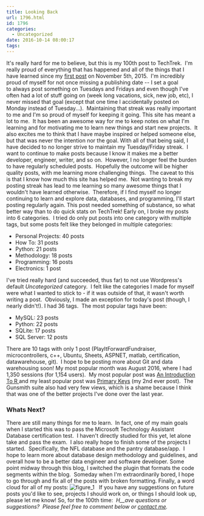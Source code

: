 ```yaml
---
title: Looking Back
url: 1796.html
id: 1796
categories:
  - Uncategorized
date: 2016-10-14 08:00:17
tags:
---
```


It's really hard for me to believe, but this is my 100th post to TechTrek.  I'm really proud of everything that has happened and all of the things that I have learned since my [first post](http://www.techtrek.io/halloween-2015-trick-or-treaters-part-1-mysql-database/) on November 5th, 2015.  I'm incredibly proud of myself for not once missing a publishing date -- I set a goal to always post something on Tuesdays and Fridays and even though I've often had a lot of stuff going on (week long vacations, sick, new job, etc), I never missed that goal (except that one time I accidentally posted on Monday instead of Tuesday...).  Maintaining that streak was really important to me and I'm so proud of myself for keeping it going. This site has meant a lot to me.  It has been an awesome way for me to keep notes on what I'm learning and for motivating me to learn new things and start new projects.  It also excites me to think that I have maybe inspired or helped someone else, but that was never the intention nor the goal. With all of that being said, I have decided to no longer strive to maintain my Tuesday/Friday streak.  I want to continue to make posts because I know it makes me a better developer, engineer, writer, and so on.  However, I no longer feel the burden to have regularly scheduled posts.  Hopefully the outcome will be higher quality posts, with me learning more challenging things.  The caveat to this is that I know how much this site has helped me.  Not wanting to break my posting streak has lead to me learning so many awesome things that I wouldn't have learned otherwise.  Therefore, if I find myself no longer continuing to learn and explore data, databases, and programming, I'll start posting regularly again. This post needed something of substance, so what better way than to do quick stats on TechTrek! Early on, I broke my posts into 6 categories.  I tried do only put posts into one category with multiple tags, but some posts felt like they belonged in multiple categories:

*   Personal Projects: 40 posts
*   How To: 31 posts
*   Python: 21 posts
*   Methodology: 18 posts
*   Programming: 16 posts
*   Electronics: 1 post

I've tried really hard (and succeeded, thus far) to not use Wordpress's default _Uncategorized_ category.  I felt like the categories I made for myself were what I wanted to stick to - if it was outside of that, it wasn't worth writing a post.  Obviously, I made an exception for today's post (though, I nearly didn't!). I had 36 tags.  The most popular tags have been:

*   MySQL: 23 posts
*   Python: 22 posts
*   SQLite: 17 posts
*   SQL Server: 12 posts

There are 10 tags with only 1 post (PlayItForwardFundraiser, microcontrollers, c++, Ubuntu, Sheets, ASPNET, matlab, certification, datawarehouse, git).  I hope to be posting more about Git and data warehousing soon! My most popular month was August 2016, where I had 1,350 sessions (for 1,154 users).  My most popular post was [An Introduction To R ](http://www.techtrek.io/an-introduction-to-r/)and my least popular post was [Primary Keys](http://www.techtrek.io/primary-keys/) (my 2nd ever post).  The Gunsmith suite also had very few views, which is a shame because I think that was one of the better projects I've done over the last year.

### Whats Next?

There are still many things for me to learn.  In fact, one of my main goals when I started this was to pass the Microsoft Technology Assistant Database certification test.  I haven't directly studied for this yet, let alone take and pass the exam.  I also really hope to finish some of the projects I started.  Specifically, the NFL database and the pantry database/app.  I hope to learn more about database design methodology and guidelines, and overall how to be a better data engineer and software developer. Some point midway through this blog, I switched the plugin that formats the code segments within the blog.  Someday when I'm extraordinarily bored, I hope to go through and fix all of the posts with broken formatting. Finally, a word cloud for all of my posts: ![figure_1](/wp-content/uploads/2016/10/figure_1-1-300x225.png)   If you have any suggestions on future posts you'd like to see, projects I should work on, or things I should look up, please let me know! So, for the 100th time:  _H__ave questions or suggestions?  Please feel free to comment below or [contact me](/contact/)._